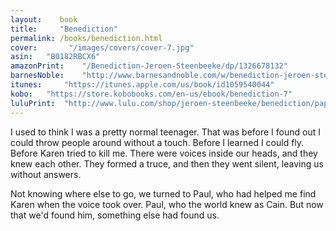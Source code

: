 ```yaml
---
layout:    book
title:     "Benediction"
permalink: /books/benediction.html
cover:       "/images/covers/cover-7.jpg"
asin:   "B0182RBCX6"
amazonPrint:    "/Benediction-Jeroen-Steenbeeke/dp/1326678132"
barnesNoble:    "http://www.barnesandnoble.com/w/benediction-jeroen-steenbeeke/1122958467?ean=2940152323405"
itunes:     "https://itunes.apple.com/us/book/id1059540044"
kobo:   "https://store.kobobooks.com/en-us/ebook/benediction-7"
luluPrint:  "http://www.lulu.com/shop/jeroen-steenbeeke/benediction/paperback/product-22560317.html"
---
```


I used to think I was a pretty normal teenager. That was before I found out I could throw people around without a touch. Before I learned I could fly. Before Karen tried to kill me. There were voices inside our heads, and they knew each other. They formed a truce, and then they went silent, leaving us without answers.

Not knowing where else to go, we turned to Paul, who had helped me find Karen when the voice took over. Paul, who the world knew as Cain. But now that we'd found him, something else had found us.
